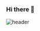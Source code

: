 ### Hi there 👋
![header](https://capsule-render.vercel.app/api?type=slice&color=timeGradient&height=200&section=header&text=osilkin98&fontSize=90&reversal=true&desc=%20Premiere%20Programming%20Playground)
<!--
**osilkin98/osilkin98** is a ✨ _special_ ✨ repository because its `README.md` (this file) appears on your GitHub profile.

Here are some ideas to get you started:

- 🔭 I’m currently working on ...
- 🌱 I’m currently learning ...
- 👯 I’m looking to collaborate on ...
- 🤔 I’m looking for help with ...
- 💬 Ask me about ...
- 📫 How to reach me: ...
- 😄 Pronouns: ...
- ⚡ Fun fact: ...
-->
